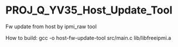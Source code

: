 # PROJ_Q_YV35_Host_Update_Tool
Fw update from host by ipmi_raw tool

How to build:
    gcc -o host-fw-update-tool src/main.c lib/libfreeipmi.a
